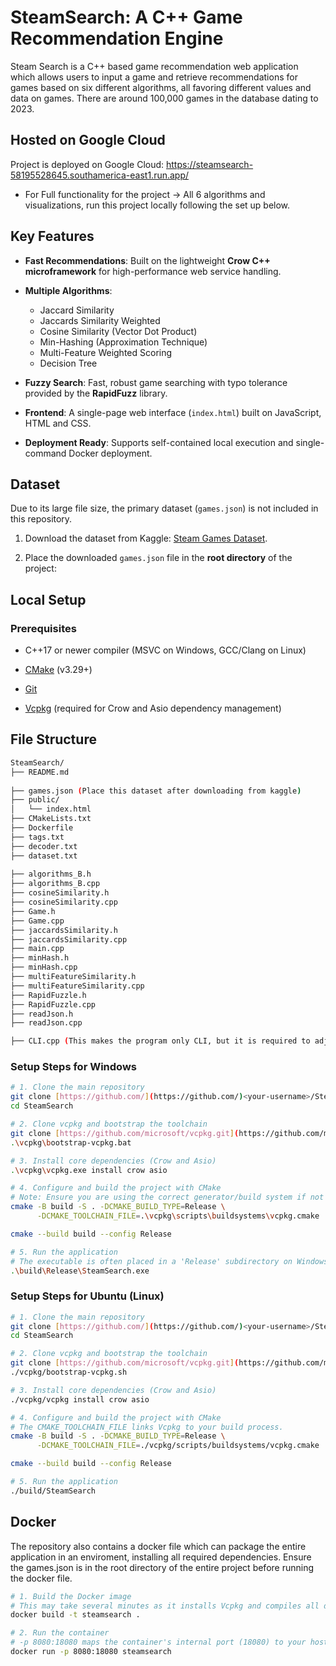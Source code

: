 # SteamSearch: A C++ Game Recommendation Engine

Steam Search is a C++ based game recommendation web application which allows users to input a game and retrieve recommendations
for games based on six different algorithms, all favoring different values and data on games. There are around 100,000 games in the database dating to 2023.  

## Hosted on Google Cloud
Project is deployed on Google Cloud: https://steamsearch-58195528645.southamerica-east1.run.app/
- For Full functionality for the project -> All 6 algorithms and visualizations, run this project locally following the set
  up below.

## Key Features

* **Fast Recommendations**: Built on the lightweight **Crow C++ microframework** for high-performance web service handling.

* **Multiple Algorithms**:

  * Jaccard Similarity
  * Jaccards Similarity Weighted
  * Cosine Similarity (Vector Dot Product)
  * Min-Hashing (Approximation Technique)
  * Multi-Feature Weighted Scoring 
  * Decision Tree 
  
* **Fuzzy Search**: Fast, robust game searching with typo tolerance provided by the **RapidFuzz** library.

* **Frontend**: A single-page web interface (`index.html`) built on JavaScript, HTML and CSS.

* **Deployment Ready**: Supports self-contained local execution and single-command Docker deployment.

## Dataset

Due to its large file size, the primary dataset (`games.json`) is not included in this repository.


1. Download the dataset from Kaggle: [Steam Games Dataset](https://www.kaggle.com/datasets/fronkongames/steam-games-dataset).

2. Place the downloaded `games.json` file in the **root directory** of the project:

## Local Setup

### Prerequisites

* C++17 or newer compiler (MSVC on Windows, GCC/Clang on Linux)

* [CMake](https://cmake.org/download/) (v3.29+)

* [Git](https://git-scm.com/downloads)

* [Vcpkg](https://vcpkg.io/en/getting-started.html) (required for Crow and Asio dependency management)

## File Structure

```bash
SteamSearch/
├── README.md
  
├── games.json (Place this dataset after downloading from kaggle)
├── public/
│   └── index.html         
├── CMakeLists.txt         
├── Dockerfile              
├── tags.txt               
├── decoder.txt      
├── dataset.txt   
                
├── algorithms_B.h
├── algorithms_B.cpp
├── cosineSimilarity.h
├── cosineSimilarity.cpp
├── Game.h
├── Game.cpp
├── jaccardsSimilarity.h
├── jaccardsSimilarity.cpp
├── main.cpp
├── minHash.h
├── minHash.cpp
├── multiFeatureSimilarity.h
├── multiFeatureSimilarity.cpp
├── RapidFuzzle.h
├── RapidFuzzle.cpp
├── readJson.h
├── readJson.cpp

├── CLI.cpp (This makes the program only CLI, but it is required to adjust the CMake for it to work.)
```

### Setup Steps for Windows

```bash
# 1. Clone the main repository
git clone [https://github.com/](https://github.com/)<your-username>/SteamSearch.git
cd SteamSearch

# 2. Clone vcpkg and bootstrap the toolchain
git clone [https://github.com/microsoft/vcpkg.git](https://github.com/microsoft/vcpkg.git)
.\vcpkg\bootstrap-vcpkg.bat

# 3. Install core dependencies (Crow and Asio)
.\vcpkg\vcpkg.exe install crow asio

# 4. Configure and build the project with CMake
# Note: Ensure you are using the correct generator/build system if not using CLion's defaults.
cmake -B build -S . -DCMAKE_BUILD_TYPE=Release \
      -DCMAKE_TOOLCHAIN_FILE=.\vcpkg\scripts\buildsystems\vcpkg.cmake

cmake --build build --config Release

# 5. Run the application
# The executable is often placed in a 'Release' subdirectory on Windows.
.\build\Release\SteamSearch.exe
```


### Setup Steps for Ubuntu (Linux)

```bash
# 1. Clone the main repository
git clone [https://github.com/](https://github.com/)<your-username>/SteamSearch.git
cd SteamSearch

# 2. Clone vcpkg and bootstrap the toolchain
git clone [https://github.com/microsoft/vcpkg.git](https://github.com/microsoft/vcpkg.git)
./vcpkg/bootstrap-vcpkg.sh

# 3. Install core dependencies (Crow and Asio)
./vcpkg/vcpkg install crow asio

# 4. Configure and build the project with CMake
# The CMAKE_TOOLCHAIN_FILE links Vcpkg to your build process.
cmake -B build -S . -DCMAKE_BUILD_TYPE=Release \
      -DCMAKE_TOOLCHAIN_FILE=./vcpkg/scripts/buildsystems/vcpkg.cmake

cmake --build build --config Release

# 5. Run the application
./build/SteamSearch
```

## Docker
The repository also contains a docker file which can package the entire application in an enviroment, installing 
all required dependencies. Ensure the games.json is in the root directory of the entire project before running
the docker file. 

```bash
# 1. Build the Docker image
# This may take several minutes as it installs Vcpkg and compiles all dependencies.
docker build -t steamsearch .

# 2. Run the container
# -p 8080:18080 maps the container's internal port (18080) to your host's port (8080).
docker run -p 8080:18080 steamsearch
```


